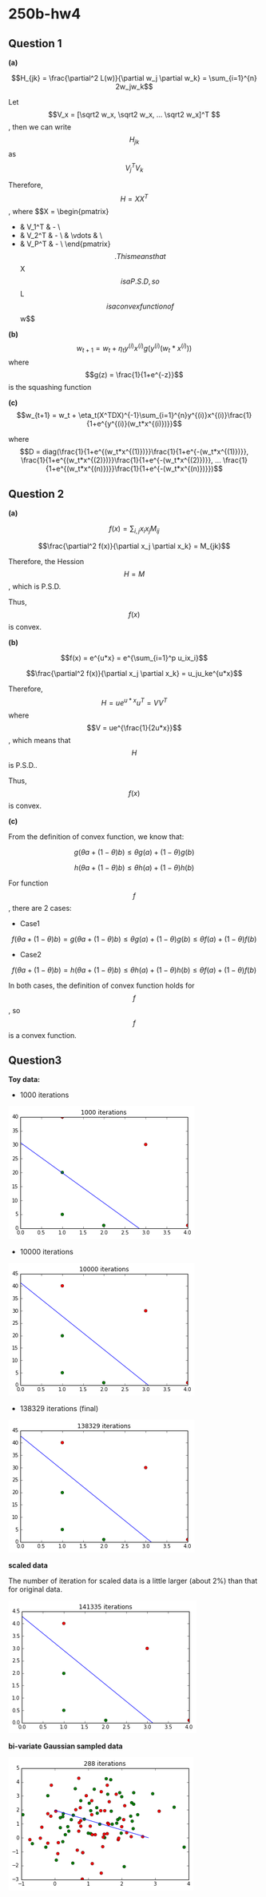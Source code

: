 # 250b-hw4
## Question 1

**(a)**

$$H_{jk} = \frac{\partial^2 L(w)}{\partial w_j \partial w_k} = \sum_{i=1}^{n} 2w_jw_k$$

Let $$V_x = [\sqrt2 w_x, \sqrt2 w_x, ... \sqrt2 w_x]^T $$, then we can write $$H_{jk}$$ as $$V_j^TV_k$$

Therefore, $$H=XX^T$$, where 
$$X = \begin{pmatrix}
- & V_1^T & - \\
- & V_2^T & - \\
  & \vdots  &   \\
- & V_P^T & - \\
\end{pmatrix}$$.
This means that $$X$$ is a P.S.D, so $$L$$ is a convex function of $$w$$

**(b)**
$$w_{t+1} = w_t + \eta_{t}y^{(i)}x^{(i)}g(y^{(i)}(w_t*x^{(i)}))$$
where
$$g(z) = \frac{1}{1+e^{-z}}$$ is the squashing function

**(c)**
$$w_{t+1} = w_t + \eta_t(X^TDX)^{-1}\sum_{i=1}^{n}y^{(i)}x^{(i)}\frac{1}{1+e^{y^{(i)}(w_t*x^{(i)})}}$$

where $$D = diag(\frac{1}{1+e^{(w_t*x^{(1)})}}\frac{1}{1+e^{-(w_t*x^{(1)})}},  \frac{1}{1+e^{(w_t*x^{(2)})}}\frac{1}{1+e^{-(w_t*x^{(2)})}}, ... \frac{1}{1+e^{(w_t*x^{(n)})}}\frac{1}{1+e^{-(w_t*x^{(n)})}})$$



## Question 2

**(a)**

$$f(x) = \sum_{i,j}x_ix_jM_{ij}$$

$$\frac{\partial^2 f(x)}{\partial x_j \partial x_k} = M_{jk}$$

Therefore, the Hession $$H = M$$, which is P.S.D.

Thus, $$f(x)$$ is convex.

**(b)**

$$f(x) = e^{u*x} = e^{\sum_{i=1}^p u_ix_i}$$

$$\frac{\partial^2 f(x)}{\partial x_j \partial x_k} = u_ju_ke^{u*x}$$

Therefore, $$H = ue^{u*x}u^T = VV^T$$ where $$V = ue^{\frac{1}{2u*x}}$$, which means that $$H$$ is P.S.D..

Thus, $$f(x)$$ is convex.

**(c)**

From the definition of convex function, we know that:

$$g(\theta a + (1- \theta )b) \leq \theta g(a) + (1-\theta) g(b)$$

$$h(\theta a + (1- \theta )b) \leq \theta h(a) + (1-\theta) h(b)$$

For function $$f$$, there are 2 cases:
* Case1

$$f(\theta a + (1- \theta )b) = g(\theta a + (1- \theta )b) \leq \theta g(a) + (1-\theta) g(b) \leq\theta f(a) + (1-\theta) f(b)$$

* Case2

$$f(\theta a + (1- \theta )b) = h(\theta a + (1- \theta )b) \leq \theta h(a) + (1-\theta) h(b) \leq\theta f(a) + (1-\theta) f(b)$$

In both cases, the definition of convex function holds for $$f$$, so $$f$$ is a convex function.

## Question3

**Toy data:**
    
* 1000 iterations

![](Unknown-16)

* 10000 iterations

![](Unknown-17)

* 138329 iterations (final)

![](Unknown-15)

**scaled data**

The number of iteration for scaled data is a little larger (about 2%) than that for original data.

![](Unknown-18)


**bi-variate Gaussian sampled data**

![](Unknown-21)



